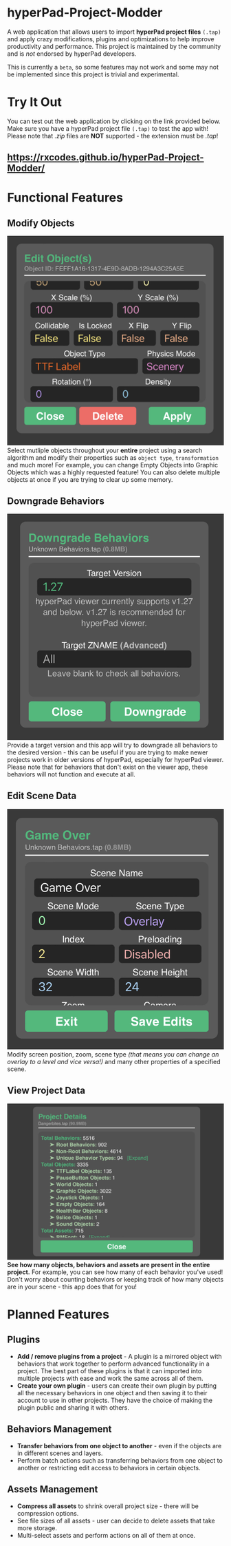 # hyperPad-Project-Modder
A web application that allows users to import **hyperPad project files** `(.tap)` and apply crazy modifications, plugins and optimizations to help improve productivity and performance. This project is maintained by the community and is *not* endorsed by hyperPad developers.

This is currently a ```beta```, so some features may not work and some may not be implemented since this project is trivial and experimental.

# Try It Out
You can test out the web application by clicking on the link provided below. Make sure you have a hyperPad project file `(.tap)` to test the app with! Please note that *.zip* files are **NOT** supported - the extension must be *.tap*!
## https://rxcodes.github.io/hyperPad-Project-Modder/

# Functional Features
## Modify Objects
![Modify Objects Menu](images/4103EF3A-AECC-4E13-A663-E867F4CA1284.jpeg)
Select mutliple objects throughout your **entire** project using a search algorithm and modify their properties such as ```object type```, ```transformation``` and much more! For example, you can change Empty Objects into Graphic Objects which was a highly requested feature! You can also delete multiple objects at once if you are trying to clear up some memory.

## Downgrade Behaviors
![Downgrade Behaviors Menu](images/287AF35C-D225-4B58-9654-8B35BB242D3C.jpeg)
Provide a target version and this app will try to downgrade all behaviors to the desired version - this can be useful if you are trying to make newer projects work in older versions of hyperPad, especially for hyperPad viewer. Please note that for behaviors that don't exist on the viewer app, these behaviors will not function and execute at all.

## Edit Scene Data
![Edit Scene Menu](images/B47B39F0-86BE-47D4-B44A-14DE7FB44D8B.jpeg)
Modify screen position, zoom, scene type *(that means you can change an overlay to a level and vice versa!)* and many other properties of a specified scene.

## View Project Data
![Project Details Menu](images/B31F9CE2-1BF4-4256-AD56-0C7093345A55.jpeg)
**See how many objects, behaviors and assets are present in the entire project.** For example, you can see how many of each behavior you've used! Don't worry about counting behaviors or keeping track of how many objects are in your scene - this app does that for you!

# Planned Features
## Plugins
- **Add / remove plugins from a project** - A plugin is a mirrored object with behaviors that work together to perform advanced functionality in a project. The best part of these plugins is that it can imported into multiple projects with ease and work the same across all of them.
- **Create your own plugin** - users can create their own plugin by putting all the necessary behaviors in one object and then saving it to their account to use in other projects. They have the choice of making the plugin public and sharing it with others.

## Behaviors Management
- **Transfer behaviors from one object to another** - even if the objects are in different scenes and layers.
- Perform batch actions such as transferring behaviors from one object to another or restricting edit access to behaviors in certain objects.

## Assets Management
- **Compress all assets** to shrink overall project size - there will be compression options.
- See file sizes of all assets - user can decide to delete assets that take more storage.
- Multi-select assets and perform actions on all of them at once.
